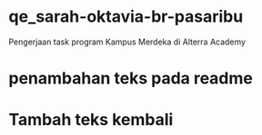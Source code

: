 # qe_sarah-oktavia-br-pasaribu

Pengerjaan task program Kampus Merdeka di Alterra Academy

# penambahan teks pada readme

# Tambah teks kembali
